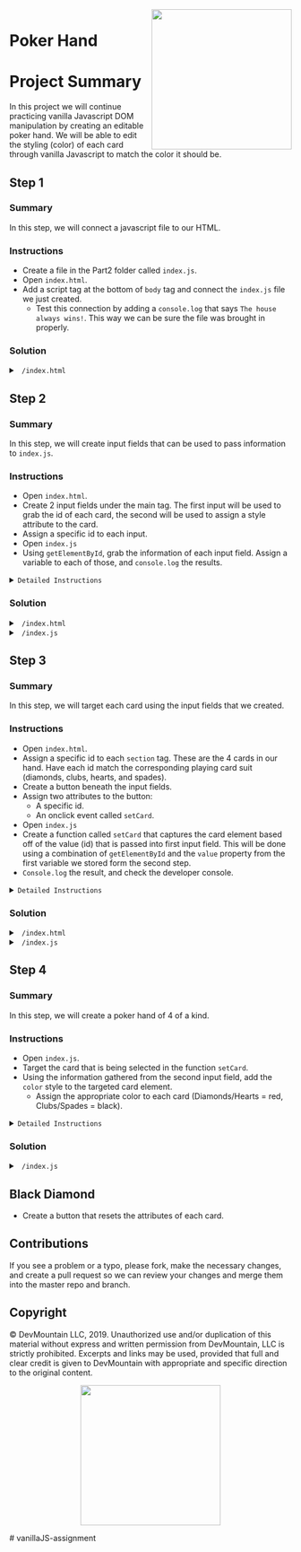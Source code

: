 <img src="https://s3.amazonaws.com/devmountain/readme-logo.png" width="250" align="right">

# Poker Hand

# Project Summary

In this project we will continue practicing vanilla Javascript DOM manipulation by creating an editable poker hand. We will be able to edit the styling (color) of each card through vanilla Javascript to match the color it should be. 

## Step 1

### Summary

In this step, we will connect a javascript file to our HTML.

### Instructions

- Create a file in the Part2 folder called `index.js`.
- Open `index.html`.
- Add a script tag at the bottom of `body` tag and connect the `index.js` file we just created. 
    - Test this connection by adding a `console.log` that says `The house always wins!`. This way we can be sure the file was brought in properly.


### Solution

<details>
<summary> <code> /index.html </code> </summary>

```html
<!DOCTYPE html>
<html lang="en">
  <head>
    <meta charset="UTF-8" />
    <meta name="viewport" content="width=device-width, initial-scale=1.0" />
    <title>Styles</title>
    <link rel="stylesheet" href="./index.css" />
  </head>
<body>
  <header><h1>Poker Cards</h1></header>
    <main>
        <section><span>A</span><span>♦</span><span>A</span></section>
        <section><span>A</span><span>♣</span><span>A</span></section>
        <section><span>A</span><span>♥</span><span>A</span></section>
        <section><span>A</span><span>♠</span><span>A</span></section>
    </main>
    <script src="./index.js"></script>
</body>
</html>
```
</details>

## Step 2

### Summary

In this step, we will create input fields that can be used to pass information to `index.js`.

### Instructions

- Open `index.html`.
- Create 2 input fields under the main tag. The first input will be used to grab the id of each card, the second will be used to assign a style attribute to the card.
- Assign a specific id to each input.
- Open `index.js`
- Using `getElementById`, grab the information of each input field. Assign a variable to each of those, and `console.log` the results.

<details>
<summary>
<code>Detailed Instructions</code>
</summary>

- We need the ability to add new cards to our hand, and the way were going to do that is by using two input fields. 
  - Make two input fields that are of type text, each with their own unique id. call the first id `idInput` and the second one `colorInput`.
  - Lets also give them a place holder value that will appear if nothing is typed into the input boxes. the input with the id of `idInput` should have a place holder of `placeholder='Set ID'`. The other one should have `placeholder='Set Color'`.
- Inside `index.js` we need to select the two inputs using `getElementById`. Select both inputs and save them into variables so we can access them later.
  - `console.log` the variables to make sure that you got the correct elements.

</details>

### Solution

<details>

<summary> <code> /index.html </code> </summary>

```html
<body>
  <header>Poker Cards</header>
    <main>
        <section><span>A</span><span>♦</span><span>A</span></section>
        <section><span>A</span><span>♣</span><span>A</span></section>
        <section><span>A</span><span>♥</span><span>A</span></section>
        <section><span>A</span><span>♠</span><span>A</span></section>
    </main>
    <input id='idInput' type="text" placeholder='Set ID'>
    <input id='colorInput' type="text" placeholder='Set Color'>
    <script src='./index.js'></script>
</body>
</html>
```

</details>

<details>

<summary> <code> /index.js </code> </summary>

```js
const idInput = document.getElementById('idInput');
const colorInput = document.getElementById('colorInput');

console.log(idInput);
console.log(colorInput);
```

</details>

## Step 3

### Summary

In this step, we will target each card using the input fields that we created.

### Instructions

- Open `index.html`.
- Assign a specific id to each `section` tag. These are the 4 cards in our hand. Have each id match the corresponding playing card suit (diamonds, clubs, hearts, and spades).
- Create a button beneath the input fields. 
- Assign two attributes to the button: 
    - A specific id.
    - An onclick event called `setCard`.
- Open `index.js`
- Create a function called `setCard` that captures the card element based off of the value (id) that is passed into first input field. This will be done using a combination of `getElementById` and the `value` property from the first variable we stored form the second step. 
- `Console.log` the result, and check the developer console.

<details>
<summary>
<code>Detailed Instructions</code>
</summary>

- Inside of `index.html` we need to assign an id to each `section` inside of the `main` tag. The id's should match the suit that each section is displaying.
  - The first one should have an id of `diamonds`, second `clubs`, third `hearts`, fourth `spades`.
- Create a `button` under the `input`s. The button should be given two properties, an id of `btn`, and an `onclick` equal to `setCard()`. We have not made that function yet, but we will.
- Inside of `index.js` we need to create a function called `setCard`. This function will not take in any parameters.
  - We are going to use `getElementById` and `idInput.value` to select the element we want.
  - `idInput.value` is equal to whatever the user has typed into the input at the time of the button click. Its type is a string, so we can pass it into the `getElementById()` as the argument since it also expects a string. Store the result into a variable called `card`.
  - Provided the user typed in the id correctly it should return the element with the correct id. Lets `console.log(card)` so we can make sure its working properly.
  - Now, type in a card suit into the first input and click the button. You should see a `console.log` of the correct element.

</details>

### Solution

<details>

<summary> <code> /index.html </code> </summary>

```html
<!DOCTYPE html>
... html
<body>
  <header>Poker Cards</header>
    <main>
        <section id='diamonds'><span>A</span><span>♦</span><span>A</span></section>
        <section id='clubs'><span>A</span><span>♣</span><span>A</span></section>
        <section id='hearts'><span>A</span><span>♥</span><span>A</span></section>
        <section id='spades'><span>A</span><span>♠</span><span>A</span></section>
    </main>
    <input id='idInput' type="text" placeholder='Set ID'>
    <input id='colorInput' type="text" placeholder='Set Color'>
    <button id='btn' onclick='setCard()'>Edit Card</button>
    <script src="./index.js"></script>
</body>
</html>
```

</details>

<details>

<summary> <code> /index.js </code> </summary>

```js
const idInput = document.getElementById('idInput');
const colorInput = document.getElementById('colorInput');

function setCard() {
  const card = document.getElementById(idInput.value);
  console.log(card);
}
```

</details>


## Step 4

### Summary

In this step, we will create a poker hand of 4 of a kind.

### Instructions

- Open `index.js`.
- Target the card that is being selected in the function `setCard`.
- Using the information gathered from the second input field, add the `color` style to the targeted card element.
    - Assign the appropriate color to each card (Diamonds/Hearts = red, Clubs/Spades = black).

<details>
<summary>
<code>Detailed Instructions</code>
</summary>

- The final thing we are going to do is apply a color to the section using the second input we have set up.
- Using `card.style.color` set it equal to `colorInput.value`, being whatever is typed into the second input.
- If done properly the text and symbol should change colors appropriately.

</details>

### Solution

<details>

<summary> <code> /index.js </code> </summary>

```js
const idInput = document.getElementById('idInput');
const colorInput = document.getElementById('colorInput');

function setCard() {
  const card = document.getElementById(idInput.value);
  card.style.color = colorInput.value;
}
```

</details>


## Black Diamond 
- Create a button that resets the attributes of each card. 


## Contributions

If you see a problem or a typo, please fork, make the necessary changes, and create a pull request so we can review your changes and merge them into the master repo and branch.

## Copyright

© DevMountain LLC, 2019. Unauthorized use and/or duplication of this material without express and written permission from DevMountain, LLC is strictly prohibited. Excerpts and links may be used, provided that full and clear credit is given to DevMountain with appropriate and specific direction to the original content.

<p align="center">
<img src="https://s3.amazonaws.com/devmountain/readme-logo.png" width="250">
</p># vanillaJS-assignment
